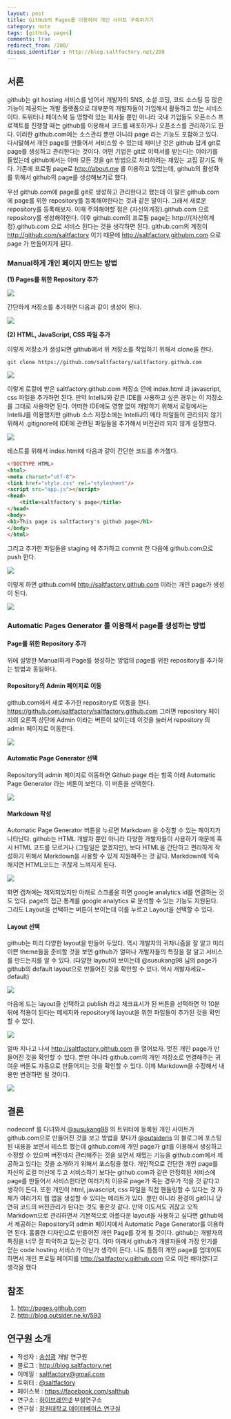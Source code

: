 ```yaml
---
layout: post
title: GitHub의 Pages를 이용하여 개인 사이트 구축하기기
category: note
tags: [github, pages]
comments: true
redirect_from: /208/
disqus_identifier : http://blog.saltfactory.net/208
---
```


## 서론

github는 git hosting 서비스를 넘어서 개발자의 SNS, 소셜 코딩, 코드 소스팅 등 많은 기능이 제공되는 개발 플랫폼으로 대부분의 개발자들이 가입해서 활동하고 있는 서비스이다. 트위터나 페이스북 등 영향력 있는 회사들 뿐만 아니라 국내 기업들도 오픈소스 프로젝트를 진행할 때는 github를 이용해서 코드를 배포하거나 오픈소스를 관리하기도 한다. 이러한 github.com에는 소스관리 뿐만 아니라 page 라는 기능도 포함하고 있다. 다시말해서 개인 page를 만들어서 서비스할 수 있는데 재미난 것은 github 답게 git로 page를 생성하고 관리한다는 것이다. 어떤 기업은 git로 이력서를 받는다는 이야기를 들었는데 github에서는 아마 모든 것을 git 방법으로 처리하려는 재밌는 고집 같기도 하다.
기존에 프로필 page로 http://about.me 를 이용하고 있었는데, github의 활성화를 위해서 github의 page를 생성해보기로 했다.

<!--more-->

우선 github.com에 page를 git로 생성하고 관리한다고 했는데 이 말은 github.com에 page를 위한 repository를 등록해야한다는 것과 같은 말이다. 그래서 새로운 repository를 등록해보자. 이때 주의해야할 점은 {자신의계정}.github.com 으로 repository를 생성해야한다. 이후 github.com의 프로필 page는 http://{자신의계정}.github.com 으로 서비스 된다는 것을 생각하면 된다. github.com의 계정이 http://github.com/saltfactory 이기 때문에 http://saltfactory.githubm.com 으로 page 가 만들어지게 된다.


### Manual하게 개인 페이지 만드는 방법

**(1) Pages를 위한 Repository 추가**

![](http://cfile7.uf.tistory.com/image/0169803E50AC198109AFFB)

간단하게 저장소를 추가하면 다음과 같이 생성이 된다.

![](http://cfile29.uf.tistory.com/image/1961154250AC19C33C2D2A)

**(2) HTML, JavaScript, CSS 파일 추가**

이렇게 저장소가 생성되면 github에서 위 저장소를 작업하기 위해서 clone을 한다.

```
git clone https://github.com/saltfactory/saltfactory.github.com
```

![](http://cfile7.uf.tistory.com/image/175D744550AC1A4130EC50)

이렇게 로컬에 받은 saltfactory.github.com 저장소 안에 index.html 과 javascript, css 파일을 추가하면 된다. 만약 IntelliJ와 같은 IDE를 사용하고 싶은 경우는 이 저장소를 그대로 사용하면 된다. 어떠한 IDE에도 영향 없이 개발하기 위해서 로컬에서는 IntelliJ를 이용했지만 github 소스 저장소에는 IntelliJ의 메타 파일들이 관리되지 않기 위해서 .gitignore에 IDE에 관련된 파일들을 추가해서 버전관리 되지 않게 설정했다.

![](http://cfile6.uf.tistory.com/image/177E5A4550AC1AF33504B4)

테스트를 위해서 index.html에 다음과 같이 간단한 코드를 추가했다.

```html
<!DOCTYPE HTML>
<html>
<meta charset="utf-8">
<link href="style.css" rel="stylesheet"/>
<script src="app.js"></script>
<head>
    <title>saltfactory's page</title>
</head>
<body>
<h1>This page is saltfactory's github page</h1>
</body>
</html>
```

그리고 추가한 파일들을 staging 에 추가하고 commit 한 다음에 github.com으로 push 한다.

![](http://cfile25.uf.tistory.com/image/1510014650AC1B6033E844)

이렇게 하면 github.com에 http://saltfactory.github.com 이라는 개인 page가 생성이 된다.

![](http://cfile27.uf.tistory.com/image/033A863750AC1BD133340D)

### Automatic Pages Generator 를 이용해서 page를 생성하는 방법

#### Page를 위한 Repository 추가

위에 설명한 Manual하게 Page를 생성하는 방법의 page를 위한 repository를 추가하는 방법과 동일하다.

#### Repository의 Admin 페이지로 이동

github.com에서 새로 추가한 repository로 이동을 한다. https://github.com/saltfactory/saltfactory.github.com 그러면 repository 페이지의 오른쪽 상단에 Admin 이라는 버튼이 보이는데 이것을 눌러서 repository 의 admin 페이지로 이동한다.

![](http://cfile10.uf.tistory.com/image/136DF43D50AC215C0ABD10)

#### Automatic Page Generator 선택

Repository의 admin 페이지로 이동하면 Github page 라는 항목 아래 Automatic Page Generator 라는 버튼이 보인다. 이 버튼을 선택한다.

![](http://cfile4.uf.tistory.com/image/01477B3950AC20691920F5)

#### Markdown 작성
Automatic Page Generator 버튼을 누르면 Markdown 을 수정할 수 있는 페이지가 나타난다. github는 HTML 개발자 뿐만 아니라 다양한 개발자들이 사용하기 때문에 혹시 HTML 코드를 모르거나 (그럴일은 없겠지만), 보다 HTML을 간단하고 편리하게 작성하기 위해서 Markdown을 사용할 수 있게 지원해주는 것 같다. Markdown에 익숙해지면 HTML코드는 귀찮게 느껴지게 된다.

![](http://cfile3.uf.tistory.com/image/163C223F50AC223327BFD3)

화면 캡쳐에는 제외되었지만 아래로 스크롤을 하면 google analytics id를 연결하는 것도 있다. page의 접근 통계를 google analytics 로 분석할 수 있는 기능도 지원된다. 그리도 Layout을 선택하는 버튼이 보이는데 이를 누르고 Layout을 선택할 수 있다.

#### Layout 선택

github는 미리 다양한 layout을 만들어 두었다. 역시 개발자의 귀차니즘을 잘 알고 미리 이쁜 theme들을 준비할 것을 보면 github가 얼마나 개발자들의 특징을 잘 알고 서비스를 만드는지를 알 수 있다. (다양한 layout이 보이는데 @susukang98 님의 page가 github의 default layout으로 만들어진 것을 확인할 수 있다. 역시 개발자세요~ default)

![](http://cfile28.uf.tistory.com/image/20264D4650AC237016EF61)

마음에 드는 layout을 선택하고 publish 라고 체크표시가 된 버튼을 선택하면 약 10분 뒤에 적용이 된다는 메세지와 repository에 layout을 위한 파일들이 추가된 것을 확인할 수 있다.

![](http://cfile29.uf.tistory.com/image/146AED3E50AC240D245145)

얼마 지나고 나서 http://saltfactory.github.com 을 열어보자. 멋진 개인 page가 만들어진 것을 확인할 수 있다. 뿐만 아니라 github.com의 개인 저장소로 연결해주는 귀여운 버튼도 자동으로 만들어지는 것을 확인할 수 있다. 이제 Markdown을 수정해서 내용만 변경하면 될 것이다.

![](http://cfile2.uf.tistory.com/image/033BAC4050AC242D01C126)

## 결론

nodeconf 를 다녀와서 [@susukang98](http://twitter.com/susukang98) 의 트위터에 등록된 개인 사이트가 github.com으로 만들어진 것을 보고 방법을 찾다가 [@outsideris](http://twitter.com/outsideris) 의 블로그에 포스팅된 내용을 보면서 테스트 했는데 github.com에 개인 page가 git를 이용해서 생성하고 수정할 수 있으며 버전까지 관리해주는 것을 보면서 재밌는 기능을 github.com에서 제공하고 있다는 것을 소개하기 위해서 포스팅을 했다. 개인적으로 간단한 개인 page를 자신의 로컬 머신에 두고 서비스하기 보다는 github.com과 같은 안정화된 서비스에 page를 만들어서 서비스한다면 여러가지 이유로 page가 죽는 경우가 적을 것 같다고 생각이 든다. 또한 개인이 html, javascript, css 파일을 직접 핸들링할 수 있다는 것 자체가 여러가지 웹 앱을 생성할 수 있다는 메리트가 있다. 뿐만 아니라 환경이 git이니 당연히 코드의 버전관리가 된다는 것도 좋은것 같다. 만약 이도저도 귀찮고 오직 Markdown으로 관리하면서 기본적으로 아름다운 layout을 사용하고 싶다면 github에서 제공하는 Repository의 admin 페이지에서 Automatic Page Generator를 이용하면 된다. 훌륭한 디자인으로 만들어진 개인 Page를 갖게 될 것이다. github는 개발자의 특징을 너무 잘 파악하고 있는것 같다. 아마 이래서 github가 개발자들에 가장 인기를 얻는 code hosting 서비스가 아닌가 생각이 든다. 나도 틈틈히 개인 page를 업데이트하면서 개인 프로필 페이지를 http://saltfactory.giithub.com 으로 이전 해야겠다고 생각을 했다


## 참조

1. http://pages.github.com
2. http://blog.outsider.ne.kr/593


## 연구원 소개

* 작성자 : [송성광](http://about.me/saltfactory) 개발 연구원
* 블로그 : http://blog.saltfactory.net
* 이메일 : [saltfactory@gmail.com](mailto:saltfactory@gmail.com)
* 트위터 : [@saltfactory](https://twitter.com/saltfactory)
* 페이스북 : https://facebook.com/salthub
* 연구소 : [하이브레인넷](http://www.hibrain.net) 부설연구소
* 연구실 : [창원대학교 데이터베이스 연구실](http://dblab.changwon.ac.kr)
